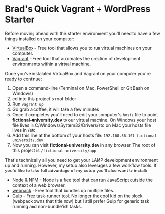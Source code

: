 # Brad's Quick Vagrant + WordPress Starter

Before moving ahead with this starter environment you'll need to have a few things installed on your computer:

* [VirtualBox](https://www.virtualbox.org/) - Free tool that allows you to run virtual machines on your computer.
* [Vagrant](https://www.vagrantup.com/) - Free tool that automates the creation of development environments within a virtual machine.

Once you've instalaled VirtualBox and Vagrant on your computer you're ready to continue:
1. Open a command-line (Terminal on Mac, PowerShell or Git Bash on Windows)
2. cd into this project's root folder
3. Run `vagrant up`
4. Go grab a coffee, it will take a few minutes
5. Once it completes you'll need to edit your computer's `hosts` file to point **fictional-university.dev** to our virtual machine. On Windows your host file lives in C/Windows/System32/Drivers/etc on Mac your hosts file lives in /etc
6. Add this line at the bottom of your hosts file: `192.168.56.101 fictional-university.dev`
7. Now you can visit **fictional-university.dev** in any browser. The root of this project is `/fictional-university/app`

That's technically all you need to get your LAMP development environment up and running. However, my setup also leverages a few workflow tools. If you'd like to take full advantage of my setup you'll also want to install:

* [Node & NPM](https://nodejs.org/en/) - Node is a free tool that can run JavaScript outside the context of a web browser.
* [webpack](https://webpack.github.io/) - Free tool that bundles up multiple files.
* [Gulp](http://gulpjs.com/) - Free task-runner tool. No longer the cool kid on the block (webpack owns that title now) but I still prefer Gulp for generic task running and non-bundle'ish tasks.

